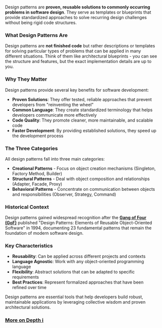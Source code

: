 Design patterns are **proven, reusable solutions to commonly occurring problems in software design**. They serve as templates or blueprints that provide standardized approaches to solve recurring design challenges without being rigid code structures.

### What Design Patterns Are

Design patterns are **not finished code** but rather descriptions or templates for solving particular types of problems that can be applied in many different situations. Think of them like architectural blueprints - you can see the structure and features, but the exact implementation details are up to you.

### Why They Matter

Design patterns provide several key benefits for software development:
- **Proven Solutions**: They offer tested, reliable approaches that prevent developers from "reinventing the wheel"
- **Common Language**: They create standardized terminology that helps developers communicate more effectively
- **Code Quality**: They promote cleaner, more maintainable, and scalable code
- **Faster Development**: By providing established solutions, they speed up the development process

### The Three Categories

All design patterns fall into three main categories:

- **Creational Patterns** - Focus on object creation mechanisms (Singleton, Factory Method, Builder)
- **Structural Patterns** - Deal with object composition and relationships (Adapter, Facade, Proxy)
- **Behavioral Patterns** - Concentrate on communication between objects and responsibilities (Observer, Strategy, Command)

### Historical Context

Design patterns gained widespread recognition after the [**Gang of Four (GoF)**](Design_Pattern_GOF_Pattern.md) published "Design Patterns: Elements of Reusable Object-Oriented Software" in 1994, documenting 23 fundamental patterns that remain the foundation of modern software design.

### Key Characteristics

- **Reusability**: Can be applied across different projects and contexts
- **Language Agnostic**: Work with any object-oriented programming language
- **Flexibility**: Abstract solutions that can be adapted to specific requirements
- **Best Practices**: Represent formalized approaches that have been refined over time

Design patterns are essential tools that help developers build robust, maintainable applications by leveraging collective wisdom and proven architectural solutions.

### [More on Depth ℹ️](Design_Pattern_2.md)
